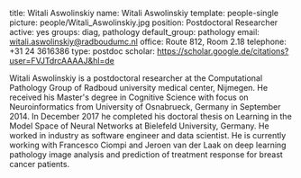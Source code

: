 title: Witali Aswolinskiy
name: Witali Aswolinskiy
template: people-single
picture: people/Witali_Aswolinskiy.jpg
position: Postdoctoral Researcher
active: yes
groups: diag, pathology
default_group: pathology
email: witali.aswolinskiy@radboudumc.nl
office: Route 812, Room 2.18
telephone: +31 24 3616386
type: postdoc
scholar: https://scholar.google.de/citations?user=FVJTdrcAAAAJ&hl=de

Witali Aswolinskiy is a postdoctoral researcher at the Computational Pathology Group of Radboud university medical center, Nijmegen. He received his Master's degree in Cognitive Science with focus on Neuroinformatics from University of Osnabrueck, Germany in September 2014. In December 2017 he completed his doctoral thesis on Learning in the Model Space of Neural Networks at Bielefeld University, Germany. He worked in industry as software engineer and data scientist. He is currently working with Francesco Ciompi and Jeroen van der Laak on deep learning pathology image analysis and prediction of treatment response for breast cancer patients.
